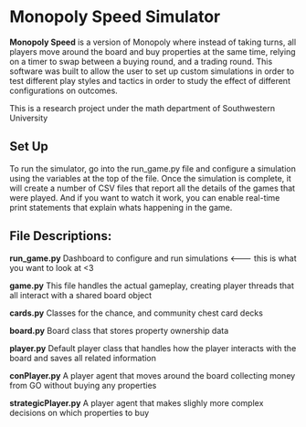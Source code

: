 Monopoly Speed Simulator
======
**Monopoly Speed** is a version of Monopoly where instead of taking turns, all players move around the board and buy properties at the same time, relying on a timer to swap between a buying round, and a trading round. This software was built to allow the user to set up custom simulations in order to test different play styles and tactics in order to study the effect of different configurations on outcomes.

This is a research project under the math department of Southwestern University

## Set Up

To run the simulator, go into the run_game.py file and configure a simulation using the variables at the top of the file.
Once the simulation is complete, it will create a number of CSV files that report all the details of the games that were played. And if you want to watch it work, you can enable real-time print statements that explain whats happening in the game.

## File Descriptions:

**run_game.py** Dashboard to configure and run simulations  <--- this is what you want to look at <3

**game.py** This file handles the actual gameplay, creating player threads that all interact with a shared board object

**cards.py** Classes for the chance, and community chest card decks

**board.py** Board class that stores property ownership data

**player.py** Default player class that handles how the player interacts with the board and saves all related information

**conPlayer.py** A player agent that moves around the board collecting money from GO without buying any properties

**strategicPlayer.py** A player agent that makes slighly more complex decisions on which properties to buy

